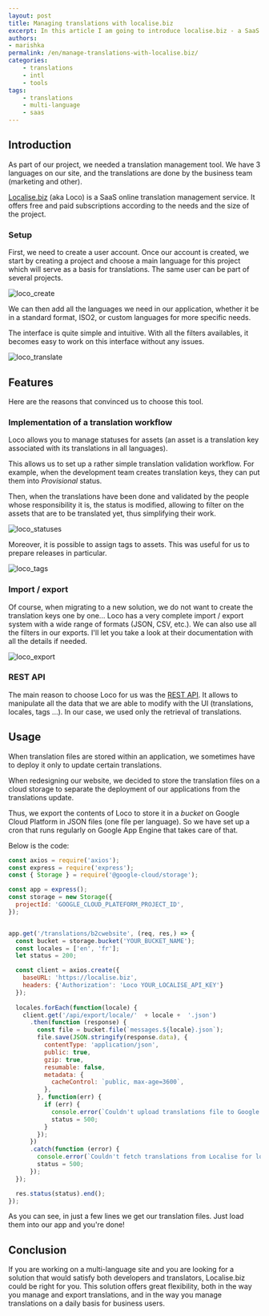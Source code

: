 ```yaml
---
layout: post
title: Managing translations with localise.biz
excerpt: In this article I am going to introduce localise.biz - a SaaS tool to manage translations.
authors:
- marishka
permalink: /en/manage-translations-with-localise.biz/
categories:
    - translations
    - intl
    - tools
tags:
    - translations
    - multi-language
    - saas
---
```


## Introduction

As part of our project, we needed a translation management tool. We have 3 languages on our site, and the translations are done by the business team (marketing and other).

[Localise.biz](https://localise.biz/) (aka Loco) is a SaaS online translation management service. It offers free and paid subscriptions according to the needs and the size of the project.

### Setup

First, we need to create a user account. Once our account is created, we start by creating a project and choose a main language for this project which will serve as a basis for translations. The same user can be part of several projects.

![loco_create]({{site.baseurl}}/assets/2019-05-02-gestion-des-traductions-avec-localise/create.png "create project")

We can then add all the languages we need in our application, whether it be in a standard format, ISO2, or custom languages for more specific needs.

The interface is quite simple and intuitive.
With all the filters availables, it becomes easy to work on this interface without any issues.

![loco_translate]({{site.baseurl}}/assets/2019-05-02-gestion-des-traductions-avec-localise/translate.png "translate")

## Features

Here are the reasons that convinced us to choose this tool.

### Implementation of a translation workflow

Loco allows you to manage statuses for assets (an asset is a translation key associated with its translations in all languages).

This allows us to set up a rather simple translation validation workflow.
For example, when the development team creates translation keys, they can put them into *Provisional* status.

Then, when the translations have been done and validated by the people whose responsibility it is, the status is modified, allowing to filter on the assets that are to be translated yet, thus simplifying their work.

![loco_statuses]({{site.baseurl}}/assets/2019-05-02-gestion-des-traductions-avec-localise/status.png "statuses")

Moreover, it is possible to assign tags to assets.
This was useful for us to prepare releases in particular.

![loco_tags]({{site.baseurl}}/assets/2019-05-02-gestion-des-traductions-avec-localise/tags.png "tags")

### Import / export

Of course, when migrating to a new solution, we do not want to create the translation keys one by one...
Loco has a very complete import / export system with a wide range of formats (JSON, CSV, etc.).
We can also use all the filters in our exports. I'll let you take a look at their documentation with all the details if needed.

![loco_export]({{site.baseurl}}/assets/2019-05-02-gestion-des-traductions-avec-localise/export.png "export")

### REST API

The main reason to choose Loco for us was the [REST API](https://localise.biz/api/docs). It allows to manipulate all the data that we are able to modify with the UI (translations, locales, tags ...). In our case, we used only the retrieval of translations.

## Usage

When translation files are stored within an application, we sometimes have to deploy it only to update certain translations.

When redesigning our website, we decided to store the translation files on a cloud storage to separate the deployment of our applications from the translations update.

Thus, we export the contents of Loco to store it in a *bucket* on Google Cloud Platform in JSON files (one file per language). So we have set up a cron that runs regularly on Google App Engine that takes care of that.

Below is the code:

```js
const axios = require('axios');
const express = require('express');
const { Storage } = require('@google-cloud/storage');

const app = express();
const storage = new Storage({
  projectId: 'GOOGLE_CLOUD_PLATEFORM_PROJECT_ID',
});


app.get('/translations/b2cwebsite', (req, res,) => {
  const bucket = storage.bucket('YOUR_BUCKET_NAME');
  const locales = ['en', 'fr'];
  let status = 200;

  const client = axios.create({
    baseURL: 'https://localise.biz',
    headers: {'Authorization': 'Loco YOUR_LOCALISE_API_KEY'}
  });
  
  locales.forEach(function(locale) {
    client.get('/api/export/locale/'  + locale +  '.json')
      .then(function (response) {
        const file = bucket.file(`messages.${locale}.json`);
        file.save(JSON.stringify(response.data), {
          contentType: 'application/json',
          public: true,
          gzip: true,
          resumable: false,
          metadata: {
            cacheControl: `public, max-age=3600`,
          },
        }, function(err) {
          if (err) {
            console.error(`Couldn't upload translations file to Google Cloud Storage for locale ${locale}: ${err}`);
            status = 500;
          }
        });
      })
      .catch(function (error) {
        console.error(`Couldn't fetch translations from Localise for locale ${locale}: ${error}`);
        status = 500;
      });
  });

  res.status(status).end();
});
```

As you can see, in just a few lines we get our translation files.
Just load them into our app and you're done!

## Conclusion

If you are working on a multi-language site and you are looking for a solution that would satisfy both developers and translators, Localise.biz could be right for you. This solution offers great flexibility, both in the way you manage and export translations, and in the way you manage translations on a daily basis for business users.
